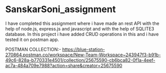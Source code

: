 # SanskarSoni_assignment

I have completed this assignment where i have made an rest API with the help of node.js, express.js and javascript and with the help of SQLITE3 database.
In this project i have added CRUD operations in this and i have tested it on postman app.

POSTMAN COLLECTION:- https://blue-station-270864.postman.co/workspace/New-Team-Workspace~243947f3-b91b-49c6-828a-b770331e4501/collection/25675590-cb6bca82-0f1a-4eef-ac7a-484a709e7988?action=share&creator=25675590
